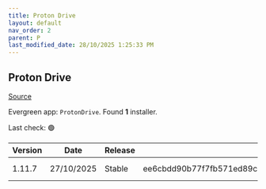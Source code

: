 ```yaml
---
title: Proton Drive
layout: default
nav_order: 2
parent: P
last_modified_date: 28/10/2025 1:25:33 PM
---
```


## Proton Drive

[Source](https://proton.me/drive/)

Evergreen app: `ProtonDrive`. Found **1** installer.

Last check: 🟢

| Version | Date       | Release | Sha512                                                                                                                           | Type | URI                                                                                                                                                                                |
| ------- | ---------- | ------- | -------------------------------------------------------------------------------------------------------------------------------- | ---- | ---------------------------------------------------------------------------------------------------------------------------------------------------------------------------------- |
| 1.11.7  | 27/10/2025 | Stable  | ee6cbdd90b77f7fb571ed89cb71ea03ca074c09e52e498dfea13b1578fe409c9ebd6454df2e88464b86b7df5148378ef69ca888ecdf053f73c0080e5c22d04f4 | exe  | [https://proton.me/download/drive/windows/1.11.7/x64/Proton%20Drive%20Setup%201.11.7.exe](https://proton.me/download/drive/windows/1.11.7/x64/Proton%20Drive%20Setup%201.11.7.exe) |
